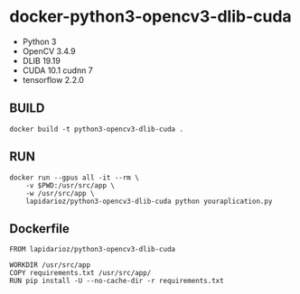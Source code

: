 # docker-python3-opencv3-dlib-cuda

* Python 3
* OpenCV 3.4.9
* DLIB 19.19
* CUDA 10.1 cudnn 7
* tensorflow 2.2.0

## BUILD
```
docker build -t python3-opencv3-dlib-cuda .
```
## RUN
```
docker run --gpus all -it --rm \
    -v $PWD:/usr/src/app \
    -w /usr/src/app \
    lapidarioz/python3-opencv3-dlib-cuda python youraplication.py
```

## Dockerfile
```
FROM lapidarioz/python3-opencv3-dlib-cuda

WORKDIR /usr/src/app
COPY requirements.txt /usr/src/app/
RUN pip install -U --no-cache-dir -r requirements.txt
```
